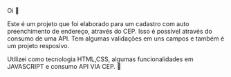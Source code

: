 Oi 👋

Este é um projeto que foi elaborado para um cadastro com auto preenchimento de endereço, através do CEP. 
Isso é possível através do consumo de uma API.
Tem algumas validações em uns campos e também é um projeto resposivo.

Utilizei como tecnologia HTML,CSS, algumas funcionalidades em JAVASCRIPT e consumo API VIA CEP. 🚀
